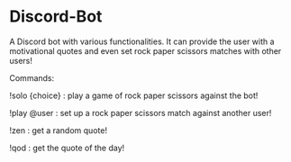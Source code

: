﻿# Discord-Bot
A Discord bot with various functionalities. It can provide the user with a motivational quotes and even set rock paper scissors matches with other users!

Commands: 

!solo {choice} : play a game of rock paper scissors against the bot!

!play @user : set up a rock paper scissors match against another user!

!zen : get a random quote!

!qod : get the quote of the day!
